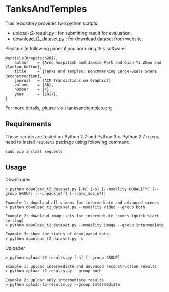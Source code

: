 # TanksAndTemples
This repository provides two python scripts:
- upload-t2-result.py : for submitting result for evaluation.
- download_t2_dataset.py : for download dataset from website.

Please cite following paper if you are using this software.

```
@article{Knapitsch2017,
    author    = {Arno Knapitsch and Jaesik Park and Qian-Yi Zhou and Vladlen Koltun},
    title     = {Tanks and Temples: Benchmarking Large-Scale Scene Reconstruction},
    journal   = {ACM Transactions on Graphics},
    volume    = {36},
    number    = {4},
    year      = {2017},
}
```

For more details, please visit tanksandtemples.org

## Requirements
These scripts are tested on Python 2.7 and Python 3.x.
Python 2.7 users, need to install `requests` package using following command
```
sudo pip install requests
```

## Usage
Downloader
```
> python download_t2_dataset.py [-h] [-s] [--modality MODALITY] [--group GROUP] [--unpack_off] [--calc_md5_off]

Example 1: download all videos for intermediate and advanced scenes
> python download_t2_dataset.py --modality video --group both

Example 2: download image sets for intermediate scenes (quick start setting)
> python download_t2_dataset.py --modality image --group intermediate

Example 3: show the status of downloaded data
> python download_t2_dataset.py -s
```

Uploader
```
> python upload-t2-results.py [-h] [--group GROUP]

Example 1: upload intermediate and advanced reconstruction results
> python upload-t2-results.py --group both

Example 2: upload only intermediate results
> python upload-t2-results.py --group intermediate
```
